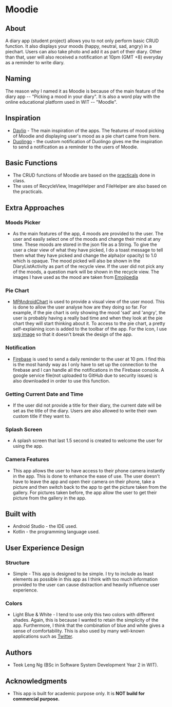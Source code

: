 # Moodie 

## About
 A diary app (student project) allows you to not only perform basic CRUD function. It also displays your moods (happy, neutral, sad, angry) in a piechart. Users can also take photo and add it as part of their diary. Other than that, user will also received a notification at 10pm (GMT +8) everyday as a reminder to write diary.


## Naming
The reason why I named it as Moodie is because of the main feature of the diary app -- "Picking a mood in your diary". It is also a word play with the online educational platform used in WIT -- "Moodle".


## Inspiration
* [Daylio](https://daylio.webflow.io/) - The main inspiration of the apps. The features of mood picking of Moodie and displaying user's mood as a pie chart came from here. 
* [Duolingo](https://www.duolingo.com/) - the custom notification of Duolingo gives me the inspiration to send a notification as a reminder to the users of Moodie.


## Basic Functions
* The CRUD functions of Moodie are based on the [practicals](https://2018-2019.github.io/mobile-app/) done in class.
* The uses of RecycleView, ImageHelper and FileHelper are also based on the practicals.


## Extra Approaches
### Moods Picker
* As the main features of the app, 4 moods are provided to the user. The user and easily select one of the moods and change their mind at any time. These moods are stored in the json file as a String. To give the user a clear view of what they have picked, I do a toast message to tell them what they have picked and change the alpha(or opacity) to 1.0 which is opaque. The mood picked will also be shown in the DiaryListActivity as part of the recycle view. If the user did not pick any of the moods, a question mark will be shown in the recycle view. The images I have used as the mood are taken from [Emojipedia](https://emojipedia.org/people/) 

### Pie Chart
* [MPAndroidChart](https://github.com/PhilJay/MPAndroidChart) is used to provide a visual view of the user mood. This is done to allow the user analyse how are they doing so far. For example, if the pie chart is only showing the mood 'sad' and 'angry', the user is probably having a really bad time and when they look at the pie chart they will start thinking about it. To access to the pie chart, a pretty self-explaining icon is added to the toolbar of the app. For the icon, I use [svg image](https://material.io/tools/icons/?icon=alarm&style=baseline) so that it doesn't break the design of the app.

### Notification
*  [Firebase](https://console.firebase.google.com/u/0/) is used to send a daily reminder to the user at 10 pm. I find this is the most handy way as I only have to set up the connection to the firebase and I can handle all the notifications in the Firebase console. A google service file(not uploaded to GitHub due to security issues) is also downloaded in order to use this function.

### Getting Current Date and Time
* If the user did not provide a title for their diary, the current date will be set as the title of the diary. Users are also allowed to write their own custom title if they want to.

### Splash Screen
* A splash screen that last 1.5 second is created to welcome the user for using the app.

### Camera Features
* This app allows the user to have access to their phone camera instantly in the app. This is done to enhance the ease of use. The user doesn't have to leave the app and open their camera on their phone, take a picture and then switch back to the app to get the picture taken from the gallery. For pictures taken before, the app allow the user to get their picture from the gallery in the app.

## Built with
* Android Studio - the IDE used.
* Kotlin - the programming language used.


## User Experience Design
### Structure
* Simple - This app is designed to be simple. I try to include as least elements as possible in this app as I think with too much information provided to the user can cause distraction and heavily influence user experience.

### Colors
* Light Blue & White - I tend to use only this two colors with different shades. Again, this is because I wanted to retain the simplicity of the app. Furthermore, I think that the combination of blue and white gives a sense of comfortability. This is also used by many well-known applications such as [Twitter](https://twitter.com/?lang=en).


## Authors

* Teek Leng Ng (BSc in Software System Development Year 2 in WIT).


## Acknowledgments

* This app is built for academic purpose only. It is **NOT build for commercial purpose.** 
